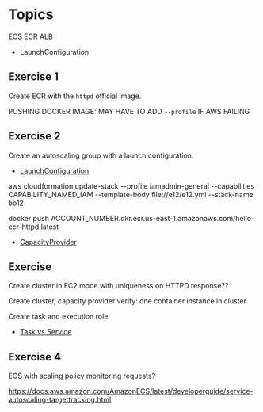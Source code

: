 # Topics

ECS
ECR
ALB
- LaunchConfiguration


## Exercise 1
Create ECR with the `httpd` official image.

PUSHING DOCKER IMAGE: MAY HAVE TO ADD `--profile` IF AWS FAILING

## Exercise 2
Create an autoscaling group with a launch configuration.
- [LaunchConfiguration](https://docs.aws.amazon.com/AWSCloudFormation/latest/UserGuide/aws-properties-as-launchconfig.html)



aws cloudformation update-stack --profile iamadmin-general --capabilities CAPABILITY_NAMED_IAM --template-body file://e12/e12.yml --stack-name bb12

docker push ACCOUNT_NUMBER.dkr.ecr.us-east-1.amazonaws.com/hello-ecr-httpd:latest



- [CapacityProvider](https://docs.aws.amazon.com/AWSCloudFormation/latest/UserGuide/aws-resource-ecs-capacityprovider.html)

## Exercise 
Create cluster in EC2 mode with uniqueness on HTTPD response??


Create cluster, capacity provider
verify: one container instance in cluster

Create task and execution role.

- [Task vs Service](https://stackoverflow.com/questions/42960678/)

## Exercise 4  
ECS with scaling policy monitoring requests? 

https://docs.aws.amazon.com/AmazonECS/latest/developerguide/service-autoscaling-targettracking.html